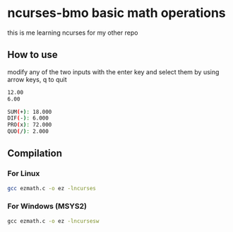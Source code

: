 # ncurses-bmo basic math operations
this is me learning ncurses for my other repo 

## How to use
modify any of the two inputs with the enter key and select them by using arrow keys, q to quit 
```bash
12.00
6.00

SUM(+): 18.000
DIF(-): 6.000
PRO(x): 72.000
QUO(/): 2.000
```
## Compilation
### For Linux
```bash
gcc ezmath.c -o ez -lncurses
```
### For Windows (MSYS2)
```cmd
gcc ezmath.c -o ez -lncursesw
```
